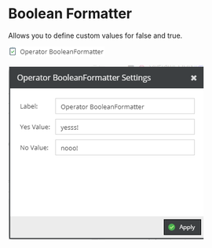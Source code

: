 # Boolean Formatter

Allows you to define custom values for false and true.

![Setting](../../../img/gridconfig/operator_booleanformatter_symbol.png)



![Setting](../../../img/gridconfig/operator_booleanformatter_setting.png)






